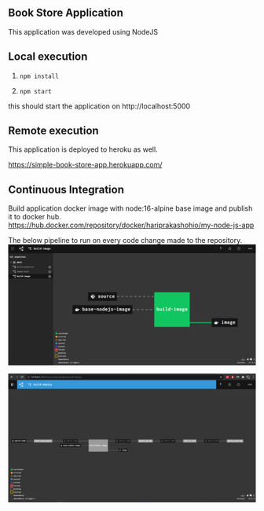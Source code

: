 ## Book Store Application

This application was developed using NodeJS

## Local execution

1. ```npm install```

2. ```npm start```

this should start the application on http://localhost:5000  

## Remote execution
This application is deployed to heroku as well.

https://simple-book-store-app.herokuapp.com/

## Continuous Integration

Build application docker image with node:16-alpine base image and publish it to docker hub.
https://hub.docker.com/repository/docker/hariprakashohio/my-node-js-app

The below pipeline to run on every code change made to the repository.
![Build Docker Image](readme-images/build-node-image.PNG)

![E2E Build Deploy Pipeline](readme-images/e2e-pipeline.PNG)
